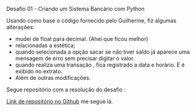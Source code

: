 Desafio 01 - Criando um Sistema Bancário com Python

Usando como base o código fornecido pelo Guilherme, fiz algumas alterações:

- mudei de float para decimal. (Ahei que ficou melhor)
- relacionadas a estética;
- quando selecionada a opção sacar se não tiver saldo já aparece uma mensagem de erro sem precisar digitar o valor. 
- quando realiza uma transação , fica registrado a data e horário. E é exibido no extrato.
- Além de outras modificações.


Segue repositório com a resolução do desafio :



<a href= "https://github.com/alanenrick/DIOPythonAIBackend/blob/main/Desafio_1/Desafio_01.py">Link de repositório no Github</a> me segue lá.
